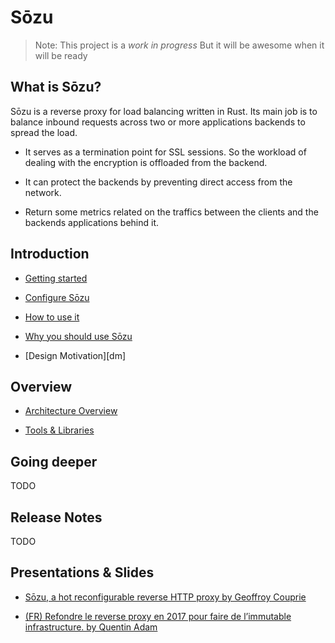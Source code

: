 # Sōzu

> Note: This project is a *work in progress*
> But it will be awesome when it will be ready

## What is Sōzu?

Sōzu is a reverse proxy for load balancing written in Rust. Its main job is to balance inbound requests across two or more applications backends to spread the load.

* It serves as a termination point for SSL sessions. So the workload of dealing with the encryption is offloaded from the backend.

* It can protect the backends by preventing direct access from the network.

* Return some metrics related on the traffics between the clients and the backends applications behind it.

## Introduction

* [Getting started][gs]

* [Configure Sōzu][cg]

* [How to use it][hw]

* [Why you should use Sōzu][ws]

* [Design Motivation][dm]

## Overview

* [Architecture Overview][ar]

* [Tools & Libraries][tl]

## Going deeper

TODO

## Release Notes

TODO

## Presentations & Slides

* [Sōzu, a hot reconfigurable reverse HTTP proxy by Geoffroy Couprie](https://youtu.be/y4NdVW9sHtU)

* [(FR) Refondre le reverse proxy en 2017 pour faire de l’immutable infrastructure. by Quentin Adam](https://youtu.be/uv3BG1J8YKc)

[gs]: ./getting_started.md
[cg]: ./configure.md
[hw]: ./how_to_use.md
[dw]: ./design_motivation.md
[ar]: ./architecture.md
[tl]: ./tools_libraries.md
[ws]: ./why_you_should_use.md
